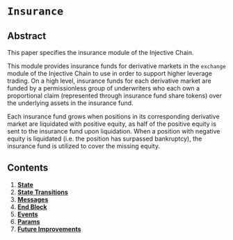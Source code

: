 # `Insurance`

## Abstract

This paper specifies the insurance module of the Injective Chain. 

This module provides insurance funds for derivative markets in the `exchange` module of the Injective Chain to use in order to support higher leverage trading. On a high level, insurance funds for each derivative market are funded by a permissionless group of underwriters who each own a proportional claim (represented through insurance fund share tokens) over the underlying assets in the insurance fund.

Each insurance fund grows when positions in its corresponding derivative market are liquidated with positive equity, as half of the positive equity is sent to the insurance fund upon liquidation. When a position with negative equity is liquidated (i.e. the position has surpassed bankruptcy), the insurance fund is utilized to cover the missing equity. 

## Contents

1. **[State](01_state.md)**
2. **[State Transitions](02_state_transitions.md)**
3. **[Messages](03_messages.md)**
4. **[End Block](04_end_block.md)**
5. **[Events](05_events.md)**
6. **[Params](06_params.md)**
7. **[Future Improvements](07_future_improvements.md)**